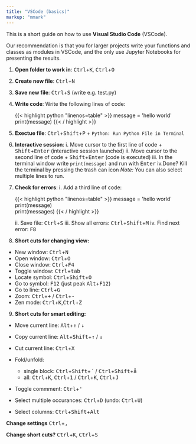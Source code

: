 ```yaml
---
title: "VSCode (basics)"
markup: "mmark"
---
```


This is a short guide on how to use **Visual Studio Code** (VSCode). 

Our recommendation is that you for larger projects write your functions and classes as modules in VSCode, and the only use Jupyter Notebooks for presenting the results.

1. **Open folder to work in**: <kbd>Ctrl</kbd>+<kbd>K</kbd>, <kbd>Ctrl</kbd>+<kbd>O</kbd>
2. **Create new file**: <kbd>Ctrl</kbd>+<kbd>N</kbd>
3. **Save new file**: <kbd>Ctrl</kbd>+<kbd>S</kbd> (write e.g. test.py)
4. **Write code**: Write the following lines of code:

   {{< highlight python "linenos=table" >}}
   message = 'hello world'
   print(message)
   {{< / highlight >}}

5. **Exectue file**: <kbd>Ctrl</kbd>+<kbd>Shift</kbd>+<kbd>P</kbd> + `Python: Run Python File in Terminal`
6. **Interactive session**: 
   i. Move cursor to the first line of code + <kbd>Shift</kbd>+<kbd>Enter</kbd> (interactive session launched)
   ii. Move cursor to the second line of code + <kbd>Shift</kbd>+<kbd>Enter</kbd> (code is executed)
   iii. In the terminal window write `print(message)` and run with <kbd>Enter</kbd>
   iv.Done? Kill the terminal by pressing the trash can icon
   *Note:* You can also select multiple lines to run.
7. **Check for errors**: 
   i.    Add a third line of code:
   
   {{< highlight python "linenos=table" >}}
   message = 'hello world'
   print(message)      
   print(messages) 
   {{< / highlight >}}

   ii.    Save file: <kbd>Ctrl</kbd>+<kbd>S</kbd>
   iii.    Show all errors: <kbd>Ctrl</kbd>+<kbd>Shift</kbd>+<kbd>M</kbd> 
   iv.    Find next error: <kbd>F8</kbd> 
8.  **Short cuts for changing view:**
  
   * New window: <kbd>Ctrl</kbd>+<kbd>N</kbd>
   * Open window: <kbd>Ctrl</kbd>+<kbd>O</kbd>
   * Close window: <kbd>Ctrl</kbd>+<kbd>F4</kbd>
   * Toggle window: <kbd>Ctrl</kbd>+<kbd>tab</kbd>
   * Locate symbol: <kbd>Ctrl</kbd>+<kbd>Shift</kbd>+<kbd>O</kbd>
   * Go to symbol: <kbd>F12</kbd> (just peak <kbd>Alt</kbd>+<kbd>F12</kbd>)
   * Go to line: <kbd>Ctrl</kbd>+<kbd>G</kbd>
   * Zoom: <kbd>Ctrl</kbd>+<kbd>+</kbd> / <kbd>Ctrl</kbd>+<kbd>-</kbd>
   * Zen mode: <kbd>Ctrl</kbd>+<kbd>K</kbd>,<kbd>Ctrl</kbd>+<kbd>Z</kbd> 
  
9.  **Short cuts for smart editing:**

   * Move current line: <kbd>Alt</kbd>+<kbd>&uparrow;</kbd> / <kbd>&downarrow;</kbd>
   * Copy current line: <kbd>Alt</kbd>+<kbd>Shift</kbd>+<kbd>&uparrow;</kbd> / <kbd>&downarrow;</kbd>
   * Cut current line: <kbd>Ctrl</kbd>+<kbd>X</kbd>
   * Fold/unfold:
         
      * single block: <kbd>Ctrl</kbd>+<kbd>Shift</kbd>+<kbd>´</kbd>  / <kbd>Ctrl</kbd>+<kbd>Shift</kbd>+<kbd>å</kbd>
      * all: <kbd>Ctrl</kbd>+<kbd>K</kbd>, <kbd>Ctrl</kbd>+<kbd>1</kbd> / <kbd>Ctrl</kbd>+<kbd>K</kbd>, <kbd>Ctrl</kbd>+<kbd>J</kbd>
         
   * Toggle commment: <kbd>Ctrl</kbd>+<kbd>'</kbd> 
   * Select multiple occurances: <kbd>Ctrl</kbd>+<kbd>D</kbd> (undo: <kbd>Ctrl</kbd>+<kbd>U</kbd>)
   * Select columns: <kbd>Ctrl</kbd>+<kbd>Shift</kbd>+<kbd>Alt</kbd>
    
**Change settings** <kbd>Ctrl</kbd>+<kbd>,</kbd>

**Change short cuts?** <kbd>Ctrl</kbd>+<kbd>K</kbd>, <kbd>Ctrl</kbd>+<kbd>S</kbd>

